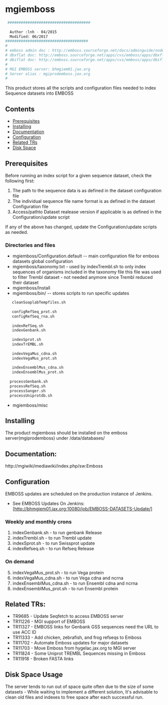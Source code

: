 # mgiemboss

```bash 
 #####################################
 
  Author :lnh - 04/2015
  Modified: 06/2017
#####################################
#
# emboss admin doc : http://emboss.sourceforge.net/docs/adminguide/node19.html
# dbxflat doc: http://emboss.sourceforge.net/apps/cvs/emboss/apps/dbxflat.html
# dbiflat doc: http://emboss.sourceforge.net/apps/cvs/emboss/apps/dbiflat.html
#
# MGI EMBOSS server: bhmgiem01.jax.org
# Server alias : mgiprodemboss.jax.org
#
```
This product stores all the scripts and configuration files needed to index Sequence datasets into EMBOSS 

## Contents
- [Prerequisites](#prerequisites)
- [Installing](#installing)
- [Documentation](#documentation)
- [Configuration](#configuration)
- [Related TRs](#related-trs)
- [Disk Space](#disk-space-usage)

## Prerequisites 
Before running an index script for a given sequence dataset, check the following first:

 1. The path to the sequence data is as defined in the dataset configuration file
 2. The individual sequence file name format is as defined in the dataset Configuration file
 3. Access/pathto Dataset realease version if applicable is as defined in the Configuration/update script 
   
If any of the above has changed, update the Configuration/update scripts as needed. 

### Directories and files

 * mgiemboss/Configuration.default  -- main configuration file for emboss datasets global configuration
 * mgiemboss/taxonomy.txt - used by indexTrembl.sh  to only index sequences of organisms included in the taxonomy file
  this file was used to filter Trembl dataset - not needed anymore since Trembl reduced their dataset
 * mgiemboss/Install   
 * mgiemboss/bin/      -- stores scripts  to run specific updates 
 ```bash
    cleanSoaplabTempfiles.sh  
    
    configRefSeq_prot.sh	  
    configRefSeq_rna.sh	  
    
    indexRefSeq.sh		
    indexGenbank.sh	
    
    indexSprot.sh	
    indexTrEMBL.sh
   
    indexVegaMus_cdna.sh
    indexVegaMus_prot.sh
    
    indexEnsemblMus_cdna.sh
    indexEnsemblMus_prot.sh
    
   processGenbank.sh
   processRefSeq.sh
   processSanger.sh
   processUniprotdb.sh
```
 * mgiemboss/misc 
 
## Installing
The product mgiemboss should be installed on the emboss server(mgiprodemboss)
under /data/databases/

## Documentation:
http://mgiwiki/mediawiki/index.php/sw:Emboss

## Configuration 

EMBOSS updates are scheduled on the production instance of Jenkins.

* See EMBOSS Updates On Jenkins: [http://bhmgiem01.jax.org:10080/job/EMBOSS-DATASETS-Update/]

### Weekly and monthly crons

1. indexGenbank.sh          - to run genbank Release
2. indexTrembl.sh           - to run Trembl update
3. indexSprot.sh            - to run Swissprot update
4. indexRefseq.sh           - to run Refseq Release

### On demand

5. indexVegaMus_prot.sh     - to run Vega protein 
6. indexVegaMus_cdna.sh     - to run Vega cdna and ncrna
7. indexEnsemblMus_cdna.sh  - to run Ensembl cdna and ncrna
8. indexEnsemblMus_prot.sh  - to run Ensembl protein


## Related TRs:
* TR9685  - Update Seqfetch to access EMBOSS server
* TR11226 - MGI support of EMBOSS
* TR11327 - EMBOSS links for Genbank GSS sequences need the URL to use ACC ID
* TR11333 - Add chicken, zebrafish, and frog refseqs to Emboss
* TR11702 - Automate Emboss updates for major datasets
* TR11703 - Move Emboss from hygelac.jax.org to MGI server
* TR11824 - Some Uniprot TREMBL Sequences missing in Emboss
* TR11918 - Broken FASTA links

## Disk Space Usage

The server tends to run out of space quite often due to the size of some datasets - While waiting to implement 
a different solution, It's advisable to clean old files and indexes to free space after each successful run.


